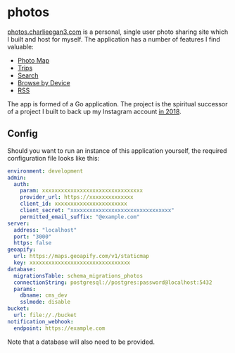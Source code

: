 # photos

[photos.charlieegan3.com](https://photos.charlieegan3.com) is a personal, single user photo sharing site
which I built and host for myself. The application has a number of features I find valuable:

- [Photo Map](https://photos.charlieegan3.com/locations)
- [Trips](https://photos.charlieegan3.com/posts/period)
- [Search](https://photos.charlieegan3.com/posts/search)
- [Browse by Device](https://photos.charlieegan3.com/devices)
- [RSS](https://photos.charlieegan3.com/rss.xml)

The app is formed of a Go application. The project is the
spiritual successor of a project I built to back up my Instagram account
[in 2018](https://charlieegan3.com/posts/2018-03-04-backing-up-instagram).

## Config

Should you want to run an instance of this application yourself,
the required configuration file looks like this:

```yaml
environment: development
admin:
  auth:
    param: xxxxxxxxxxxxxxxxxxxxxxxxxxxxxxxx
    provider_url: https://xxxxxxxxxxxxxx
    client_id: xxxxxxxxxxxxxxxxxxxxxxx
    client_secret: "xxxxxxxxxxxxxxxxxxxxxxxxxxxxxxxx"
    permitted_email_suffix: "@example.com"
server:
  address: "localhost"
  port: "3000"
  https: false
geoapify:
  url: https://maps.geoapify.com/v1/staticmap
  key: xxxxxxxxxxxxxxxxxxxxxxxxxxxxxxxx
database:
  migrationsTable: schema_migrations_photos
  connectionString: postgresql://postgres:password@localhost:5432
  params:
    dbname: cms_dev
    sslmode: disable
bucket:
  url: file://./bucket
notification_webhook:
  endpoint: https://example.com
```

Note that a database will also need to be provided.
